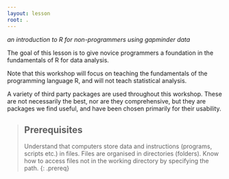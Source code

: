 ```yaml
---
layout: lesson
root: .
---
```


*an introduction to R for non-programmers using gapminder data*

The goal of this lesson is to give novice programmers a foundation in the fundamentals of R for data analysis.

Note that this workshop will focus on teaching the fundamentals of the
programming language R, and will not teach statistical analysis.

A variety of third party packages are used throughout this workshop. These
are not necessarily the best, nor are they comprehensive, but they are
packages we find useful, and have been chosen primarily for their
usability.

> ## Prerequisites
>
> Understand that computers store data and instructions (programs, scripts etc.) in files.
> Files are organised in directories (folders).
> Know how to access files not in the working directory by specifying the path.
{: .prereq}
